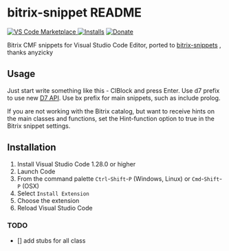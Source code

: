 # bitrix-snippet README

[![VS Code Marketplace](https://vsmarketplacebadge.apphb.com/version-short/sumanai.bitrix-snippet.svg) ![Installs](https://vsmarketplacebadge.apphb.com/installs/sumanai.bitrix-snippet.svg)](https://marketplace.visualstudio.com/items?itemName=sumanai.bitrix-snippet) [![Donate](https://img.shields.io/badge/donate-paypal-brightgreen.svg)](https://paypal.me/Sumanai)

Bitrix CMF snippets for Visual Studio Code Editor, ported to [bitrix-snippets](https://atom.io/packages/bitrix-snippets) , thanks anyzicky

## Usage

Just start write something like this - CIBlock and press Enter.
Use d7 prefix to use new [D7 API](https://dev.1c-bitrix.ru/api_d7/).
Use bx prefix for main snippets, such as include prolog.

If you are not working with the Bitrix catalog, but want to receive hints on the main classes and functions, set the Hint-function option to true in the Bitrix snippet settings.

## Installation

1. Install Visual Studio Code 1.28.0 or higher
1. Launch Code
1. From the command palette `Ctrl`-`Shift`-`P` (Windows, Linux) or `Cmd`-`Shift`-`P` (OSX)
1. Select `Install Extension`
1. Choose the extension
1. Reload Visual Studio Code

### TODO

- [] add stubs for all class
